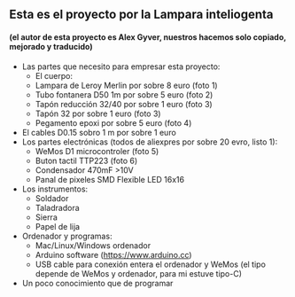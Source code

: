 ## Esta es el proyecto por la Lampara inteliogenta
#### (el autor de esta proyecto es Alex Gyver, nuestros hacemos solo copiado, mejorado y traducido)



 - Las partes que necesito para empresar esta proyecto:
   - El cuerpo:
    - Lampara de Leroy Merlin por sobre 8 euro (foto 1)
    - Tubo fontanera D50 1m  por sobre 5 euro (foto 2)
    - Tapón reducción 32/40 por sobre 1 euro (foto 3)
    - Tapón 32 por sobre 1 euro (foto 3)
    - Pegamento epoxi por sobre 5 euro (foto 4)
  - El cables D0.15 sobro 1 m por sobre 1 euro
  - Los partes electrónicas (todos de aliexpres por sobre 20 evro, listo 1):
    - WeMos D1 microcontroler (foto 5)
    - Buton tactil TTP223 (foto 6)
    - Condensador 470mF >10V 
    - Panal de pixeles SMD Flexible LED 16x16
  - Los instrumentos:
    - Soldador
    - Taladradora
    - Sierra
    - Papel de lija
  - Ordenador y programas:
    - Mac/Linux/Windows ordenador
    - Arduino software (https://www.arduino.cc)
    - USB cable para conexión entera el ordenador y WeMos (el tipo depende de WeMos y ordenador, para mi estuve tipo-C)
  - Un poco conocimiento que de programar

